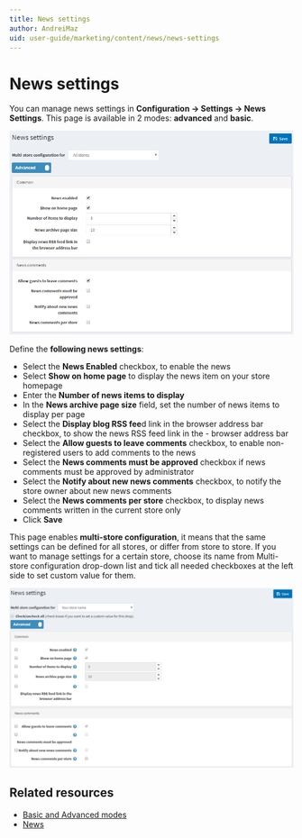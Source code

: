 ```yaml
---
title: News settings
author: AndreiMaz
uid: user-guide/marketing/content/news/news-settings
---
```

# News settings

You can manage news settings in **Configuration → Settings → News Settings**. This page is available in 2 modes: **advanced** and **basic**.

![p1](_static/news-settings/Setting-News1.png)

Define the **following news settings**:

 - Select the **News Enabled** checkbox, to enable the news
 - Select **Show on home page** to display the news item on your store homepage
 - Enter the **Number of news items to display**
 - In the **News archive page size** field, set the number of news items to display per page
 - Select the **Display blog RSS fee**d link in the browser address bar checkbox, to show the news RSS feed link in the  - browser address bar
 - Select the **Allow guests to leave comments** checkbox, to enable non-registered users to add comments to the news
 - Select the **News comments must be approved** checkbox if news comments must be approved by administrator
 - Select the **Notify about new news comments** checkbox, to notify the store owner about new news comments
 - Select the **News comments per store** checkbox, to display news comments written in the current store only
 - Click **Save**

This page enables **multi-store configuration**, it means that the same settings can be defined for all stores, or differ from store to store. If you want to manage settings for a certain store, choose its name from Multi-store configuration drop-down list and tick all needed checkboxes at the left side to set custom value for them.

![p2](_static/news-settings/Setting-News%202.png)

## Related resources

 - [Basic and Advanced modes](xref:user-guide/configuring/nopcommerce-interface)
 - [News](xref:user-guide/marketing/content/news/index)